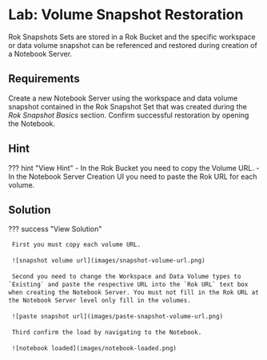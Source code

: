 # Lab: Volume Snapshot Restoration
Rok Snapshots Sets are stored in a Rok Bucket and the specific workspace or data volume snapshot can be referenced and restored during creation of a Notebook Server. 

## Requirements 
Create a new Notebook Server using the workspace and data volume snapshot contained in the Rok Snapshot Set that was created during the *Rok Snapshot Basics* section. Confirm successful restoration by opening the Notebook. 

## Hint

??? hint "View Hint"
    - In the Rok Bucket you need to copy the Volume URL. 
    - In the Notebook Server Creation UI you need to paste the Rok URL for each volume.

## Solution

??? success "View Solution"

     First you must copy each volume URL.  

     ![snapshot volume url](images/snapshot-volume-url.png)  

     Second you need to change the Workspace and Data Volume types to `Existing` and paste the respective URL into the `Rok URL` text box when creating the Notebook Server. You must not fill in the Rok URL at the Notebook Server level only fill in the volumes.  

     ![paste snapshot url](images/paste-snapshot-volume-url.png)  

     Third confirm the load by navigating to the Notebook.  
     
     ![notebook loaded](images/notebook-loaded.png)  

